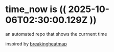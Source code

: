 # time_now is (( 2025-10-06T02:30:00.129Z ))

an automated repo that shows the currnent time

inspired by [breakingheatmap](https://github.com/breakingheatmap/breakingheatmap)